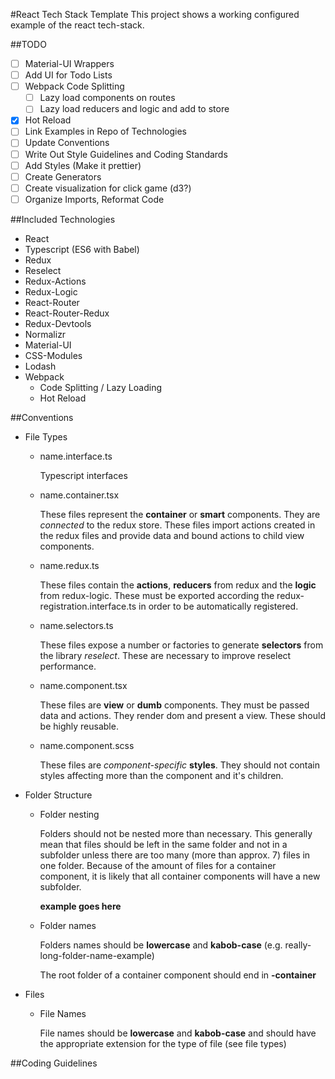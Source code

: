 #React Tech Stack Template
This project shows a working configured example of the react tech-stack.

##TODO
* [ ] Material-UI Wrappers
* [ ] Add UI for Todo Lists
* [ ]  Webpack Code Splitting
    * [ ]  Lazy load components on routes
    * [ ]  Lazy load reducers and logic and add to store
* [x]  Hot Reload
* [ ]  Link Examples in Repo of Technologies
* [ ]  Update Conventions
* [ ]  Write Out Style Guidelines and Coding Standards
* [ ]  Add Styles (Make it prettier)
* [ ]  Create Generators
* [ ]  Create visualization for click game (d3?)
* [ ]  Organize Imports, Reformat Code

##Included Technologies
* React
* Typescript (ES6 with Babel)
* Redux
* Reselect
* Redux-Actions
* Redux-Logic
* React-Router
* React-Router-Redux
* Redux-Devtools
* Normalizr
* Material-UI
* CSS-Modules
* Lodash
* Webpack
  - Code Splitting / Lazy Loading
  - Hot Reload


##Conventions
* File Types
  * name.interface.ts 
    
    Typescript interfaces
    
  * name.container.tsx
    
    These files represent the **container** or **smart** components. They are *connected* to the redux store. 
    These files import actions created in the redux files and provide data and bound actions to child view components.
     
  * name.redux.ts
  
    These files contain the **actions**, **reducers** from redux and the **logic** from redux-logic. 
    These must be exported according the redux-registration.interface.ts in order to be automatically registered.
    
  * name.selectors.ts
  
    These files expose a number or factories to generate **selectors** from the library *reselect*. These are necessary to improve reselect performance.
   
  * name.component.tsx
   
    These files are **view** or **dumb** components. They must be passed data and actions. They render dom and present a view. These should be highly reusable.
   
  * name.component.scss
  
    These files are *component-specific* **styles**. They should not contain styles affecting more than the component and it's children.
   
* Folder Structure
  
  * Folder nesting
    
    Folders should not be nested more than necessary. This generally mean that files should be left in the same folder and not in a subfolder unless there are too many (more than approx. 7) files in one folder.
    Because of the amount of files for a container component, it is likely that all container components will have a new subfolder. 
     
    **example goes here**
     
   * Folder names
   
     Folders names should be **lowercase** and **kabob-case** (e.g. really-long-folder-name-example)
     
     The root folder of a container component should end in **-container**
   
* Files
  * File Names
    
    File names should be **lowercase** and **kabob-case** and should have the appropriate extension for the type of file (see file types)
    
##Coding Guidelines
